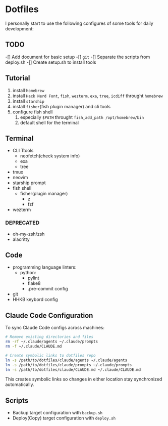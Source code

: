 # Dotfiles

I personally start to use the following configures of some tools for daily development:

## TODO

-[] Add document for basic setup
  -[] `git`
-[] Separate the scripts from deploy.sh
-[] Create setup.sh to install tools

## Tutorial

1. install `homebrew`
2. install `Hack Nerd Font`, `fish`, `wezterm`, `exa`, `tree`, `icdiff` throught `homebrew`
3. install `starship`
4. install `fisher`(fish plugin manager) and cli tools
5. configure fish shell
    1. especially `$PATH` throught `fish_add_path /opt/homebrew/bin`
    2. default shell for the terminal

## Terminal

- CLI Ttools
  - neofetch(check system info)
  - exa
  - tree
- tmux
- neovim
- starship prompt
- fish shell
  - fisher(plugin manager)
    - z
    - fzf
- wezterm

### DEPRECATED

- oh-my-zsh/zsh
- alacritty

## Code

- programming language linters:
  - python:
    - pylint
    - flake8
    - .pre-commit config
- git
- HHKB keybord config

## Claude Code Configuration

To sync Claude Code configs across machines:

```bash
# Remove existing directories and files
rm -rf ~/.claude/agents ~/.claude/prompts
rm -f ~/.claude/CLAUDE.md

# Create symbolic links to dotfiles repo
ln -s /path/to/dotfiles/claude/agents ~/.claude/agents
ln -s /path/to/dotfiles/claude/prompts ~/.claude/prompts
ln -s /path/to/dotfiles/claude/CLAUDE.md ~/.claude/CLAUDE.md
```

This creates symbolic links so changes in either location stay synchronized automatically.

## Scripts

- Backup target configuration with `backup.sh`
- Deploy(Copy) target configuration with `deploy.sh`
